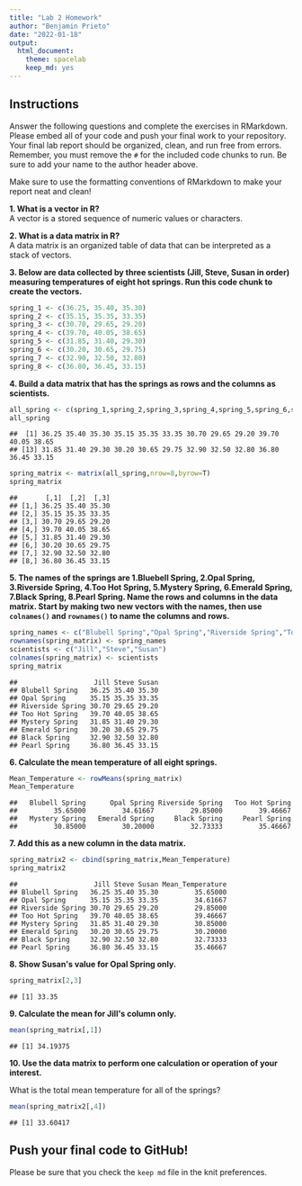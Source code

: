 ```yaml
---
title: "Lab 2 Homework"
author: "Benjamin Prieto"
date: "2022-01-18"
output:
  html_document: 
    theme: spacelab
    keep_md: yes
---
```


## Instructions
Answer the following questions and complete the exercises in RMarkdown. Please embed all of your code and push your final work to your repository. Your final lab report should be organized, clean, and run free from errors. Remember, you must remove the `#` for the included code chunks to run. Be sure to add your name to the author header above.  

Make sure to use the formatting conventions of RMarkdown to make your report neat and clean!  

**1. What is a vector in R?**  
A vector is a stored sequence of numeric values or characters.


**2. What is a data matrix in R?**  
A data matrix is an organized table of data that can be interpreted as a stack of vectors.


**3. Below are data collected by three scientists (Jill, Steve, Susan in order) measuring temperatures of eight hot springs. Run this code chunk to create the vectors.**

```r
spring_1 <- c(36.25, 35.40, 35.30)
spring_2 <- c(35.15, 35.35, 33.35)
spring_3 <- c(30.70, 29.65, 29.20)
spring_4 <- c(39.70, 40.05, 38.65)
spring_5 <- c(31.85, 31.40, 29.30)
spring_6 <- c(30.20, 30.65, 29.75)
spring_7 <- c(32.90, 32.50, 32.80)
spring_8 <- c(36.80, 36.45, 33.15)
```


**4. Build a data matrix that has the springs as rows and the columns as scientists.**  

```r
all_spring <- c(spring_1,spring_2,spring_3,spring_4,spring_5,spring_6,spring_7,spring_8)
all_spring
```

```
##  [1] 36.25 35.40 35.30 35.15 35.35 33.35 30.70 29.65 29.20 39.70 40.05 38.65
## [13] 31.85 31.40 29.30 30.20 30.65 29.75 32.90 32.50 32.80 36.80 36.45 33.15
```


```r
spring_matrix <- matrix(all_spring,nrow=8,byrow=T)
spring_matrix
```

```
##       [,1]  [,2]  [,3]
## [1,] 36.25 35.40 35.30
## [2,] 35.15 35.35 33.35
## [3,] 30.70 29.65 29.20
## [4,] 39.70 40.05 38.65
## [5,] 31.85 31.40 29.30
## [6,] 30.20 30.65 29.75
## [7,] 32.90 32.50 32.80
## [8,] 36.80 36.45 33.15
```


**5. The names of the springs are 1.Bluebell Spring, 2.Opal Spring, 3.Riverside Spring, 4.Too Hot Spring, 5.Mystery Spring, 6.Emerald Spring, 7.Black Spring, 8.Pearl Spring. Name the rows and columns in the data matrix. Start by making two new vectors with the names, then use `colnames()` and `rownames()` to name the columns and rows.**

```r
spring_names <- c("Blubell Spring","Opal Spring","Riverside Spring","Too Hot Spring","Mystery Spring","Emerald Spring","Black Spring","Pearl Spring")
rownames(spring_matrix) <- spring_names
scientists <- c("Jill","Steve","Susan")
colnames(spring_matrix) <- scientists
spring_matrix
```

```
##                   Jill Steve Susan
## Blubell Spring   36.25 35.40 35.30
## Opal Spring      35.15 35.35 33.35
## Riverside Spring 30.70 29.65 29.20
## Too Hot Spring   39.70 40.05 38.65
## Mystery Spring   31.85 31.40 29.30
## Emerald Spring   30.20 30.65 29.75
## Black Spring     32.90 32.50 32.80
## Pearl Spring     36.80 36.45 33.15
```

**6. Calculate the mean temperature of all eight springs.**

```r
Mean_Temperature <- rowMeans(spring_matrix)
Mean_Temperature
```

```
##   Blubell Spring      Opal Spring Riverside Spring   Too Hot Spring 
##         35.65000         34.61667         29.85000         39.46667 
##   Mystery Spring   Emerald Spring     Black Spring     Pearl Spring 
##         30.85000         30.20000         32.73333         35.46667
```


**7. Add this as a new column in the data matrix.**  

```r
spring_matrix2 <- cbind(spring_matrix,Mean_Temperature)
spring_matrix2
```

```
##                   Jill Steve Susan Mean_Temperature
## Blubell Spring   36.25 35.40 35.30         35.65000
## Opal Spring      35.15 35.35 33.35         34.61667
## Riverside Spring 30.70 29.65 29.20         29.85000
## Too Hot Spring   39.70 40.05 38.65         39.46667
## Mystery Spring   31.85 31.40 29.30         30.85000
## Emerald Spring   30.20 30.65 29.75         30.20000
## Black Spring     32.90 32.50 32.80         32.73333
## Pearl Spring     36.80 36.45 33.15         35.46667
```


**8. Show Susan's value for Opal Spring only.**

```r
spring_matrix[2,3]
```

```
## [1] 33.35
```


**9. Calculate the mean for Jill's column only.**  

```r
mean(spring_matrix[,1])
```

```
## [1] 34.19375
```


**10. Use the data matrix to perform one calculation or operation of your interest.**

What is the total mean temperature for all of the springs?

```r
mean(spring_matrix2[,4])
```

```
## [1] 33.60417
```

## Push your final code to GitHub!
Please be sure that you check the `keep md` file in the knit preferences.  
